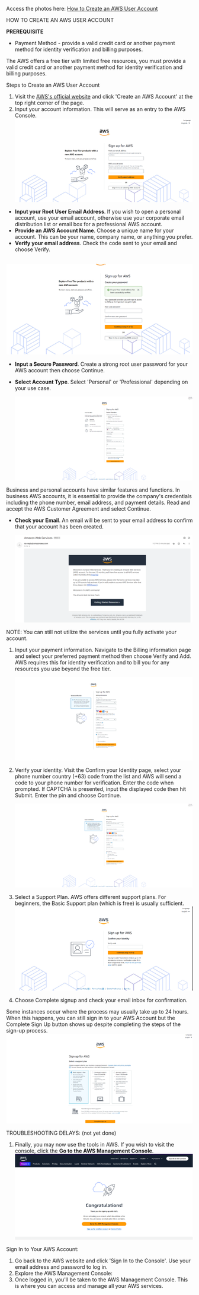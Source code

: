 ﻿Access the photos here: [How to Create an AWS User Account](https://drive.google.com/drive/folders/1iyXw7aPZfYNLXvlkYlLgWRyJ9JoDcPqc?usp=drive_link)

HOW TO CREATE AN AWS USER ACCOUNT

**PREREQUISITE**

- Payment Method - provide a valid credit card or another payment method for identity verification and billing purposes. 

The AWS offers a free tier with limited free resources, you must provide a valid credit card or another payment method for identity verification and billing purposes.

Steps to Create an AWS User Account

1. Visit the [AWS's official website](https://aws.amazon.com) and click 'Create an AWS Account' at the top right corner of the page.
1. Input your account information. This will serve as an entry to the AWS Console. ![](001.png)
- **Input your Root User Email Address**. If you wish to open a personal account, use your email account, otherwise use your corporate email distribution list or email box for a professional AWS account.
- **Provide an AWS Account Name**. Choose a unique name for your account. This can be your name, company name, or anything you prefer. 
- **Verify your email address**. Check the code sent to your email and choose Verify.

`	`![](002.png)

- **Input a Secure Password**. Create a strong root user password for your AWS account then choose Continue.
- **Select Account Type**. Select 'Personal' or 'Professional' depending on your use case. 

  ![](003.png)

Business and personal accounts have similar features and functions. In business AWS accounts, it is essential to provide the company's credentials including the phone number, email address, and payment details. Read and accept the AWS Customer Agreement and select Continue. 

- **Check your Email**. An email will be sent to your email address to confirm that your account has been created.

  ![](004.png)

NOTE: You can still not utilize the services until you fully activate your account. 


1. Input your payment information. Navigate to the Billing information page and select your preferred payment method then choose Verify and Add.   AWS requires this for identity verification and to bill you for any resources you use beyond the free tier.

   ![](005.png)

1. Verify your identity. Visit the Confirm your Identity page, select your phone number country (+63) code from the list and AWS will send a code to your phone number for verification. Enter the code when prompted. If CAPTCHA is presented, input the displayed code then hit Submit. Enter the pin and choose Continue. 

   ![](006.png)

1. Select a Support Plan. AWS offers different support plans. For beginners, the Basic Support plan (which is free) is usually sufficient. ![](007.png)
1. Choose Complete signup and check your email inbox for confirmation. 

Some instances occur where the process may usually take up to 24 hours. When this happens, you can still sign in to your AWS Account but the Complete Sign Up button shows up despite completing the steps of the sign-up process. ![](008.png)

TROUBLESHOOTING DELAYS: (not yet done)

1. Finally, you may now use the tools in AWS. If you wish to visit the console, click the **Go to the AWS Management Console**.
   ![](009.png)

Sign In to Your AWS Account:

1. Go back to the AWS website and click 'Sign In to the Console'. Use your email address and password to log in.
1. Explore the AWS Management Console:
1. Once logged in, you'll be taken to the AWS Management Console. This is where you can access and manage all your AWS services.


